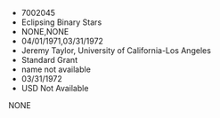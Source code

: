 * 7002045
* Eclipsing Binary Stars
* NONE,NONE
* 04/01/1971,03/31/1972
* Jeremy Taylor, University of California-Los Angeles
* Standard Grant
*   name not available
* 03/31/1972
* USD Not Available

NONE